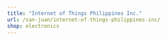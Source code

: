 ```yaml
---
title: "Internet of Things Philippines Inc."
url: /san-juan/internet-of-things-philippines-inc/
shop: electronics
---
```

